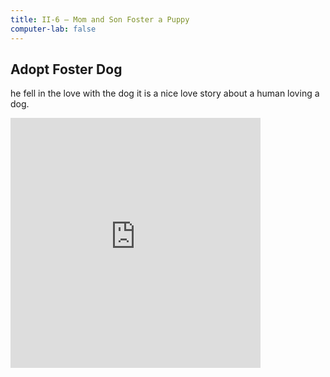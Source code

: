 ```yaml
---
title: II-6 — Mom and Son Foster a Puppy
computer-lab: false
---
```


## Adopt Foster Dog

he fell in the love with the dog 
it is a nice love story about a human loving a dog.



<iframe src="https://www.facebook.com/plugins/video.php?href=https%3A%2F%2Fwww.facebook.com%2FNowThisNews%2Fvideos%2F1105386479596026%2F&show_text=0&width=400" width="400" height="400" style="border:none;overflow:hidden" scrolling="no" frameborder="0" allowTransparency="true" allowFullScreen="true"></iframe>
